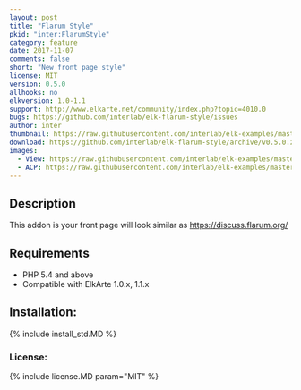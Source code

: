 ```yaml
---
layout: post
title: "Flarum Style"
pkid: "inter:FlarumStyle"
category: feature
date: 2017-11-07
comments: false
short: "New front page style"
license: MIT
version: 0.5.0
allhooks: no
elkversion: 1.0-1.1
support: http://www.elkarte.net/community/index.php?topic=4010.0
bugs: https://github.com/interlab/elk-flarum-style/issues
author: inter
thumbnail: https://raw.githubusercontent.com/interlab/elk-examples/master/flarum-example.png
download: https://github.com/interlab/elk-flarum-style/archive/v0.5.0.zip
images:
  - View: https://raw.githubusercontent.com/interlab/elk-examples/master/flarum-example.png
  - ACP: https://raw.githubusercontent.com/interlab/elk-examples/master/flarum-set-board-color.png
---
```


## Description
This addon is your front page will look similar as https://discuss.flarum.org/

## Requirements
  - PHP 5.4 and above
  - Compatible with ElkArte 1.0.x, 1.1.x

## Installation:
{% include install_std.MD %}

### License:
{% include license.MD param="MIT" %}
